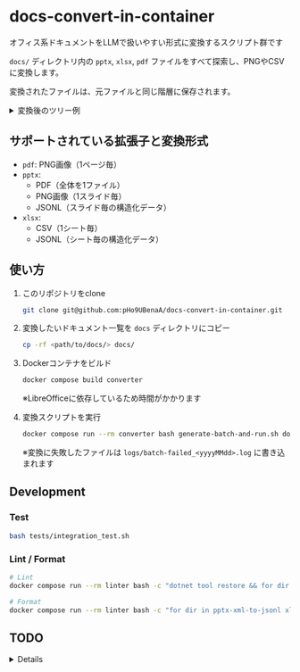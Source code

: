 # docs-convert-in-container

オフィス系ドキュメントをLLMで扱いやすい形式に変換するスクリプト群です

`docs/` ディレクトリ内の `pptx`, `xlsx`, `pdf` ファイルをすべて探索し、PNGやCSVに変換します。

変換されたファイルは、元ファイルと同じ階層に保存されます。
<details>

<summary>変換後のツリー例</summary>

```
docs/
├── presentation.pptx
├── presentation.pdf        # presentation.pptxから生成
├── presentation_png/       # presentation.pptxから生成
│   ├── slide-1.png
│   ├── slide-2.png
│   └── slide-3.png
├── presentation_jsonl/     # presentation.pptxから生成
│   ├── slide-1.jsonl
│   ├── slide-2.jsonl
│   └── slide-3.jsonl
│
├── data.xlsx
├── data_csv/               # data.xlsxから生成
│   ├── sheet-Sheet1.csv    # シート名を使用
│   └── sheet-Summary.csv   # シート名を使用
├── data_jsonl/             # data.xlsxから生成
│   ├── sheet-Sheet1.jsonl  # シート名を使用
│   └── sheet-Summary.jsonl # シート名を使用
│
├── project1/
│   ├── report.pptx
│   ├── report.pdf          # report.pptxから生成
│   ├── report_png/         # report.pptxから生成
│   │   ├── slide-1.png
│   │   └── slide-2.png
│   ├── report_jsonl/       # report.pptxから生成
│   │   ├── slide-1.jsonl
│   │   └── slide-2.jsonl
│   │
│   ├── analysis.xlsx
│   ├── analysis_csv/       # analysis.xlsxから生成
│   │   └── sheet-Data.csv  # シート名を使用
│   └── analysis_jsonl/     # analysis.xlsxから生成
│       └── sheet-Data.jsonl # シート名を使用
│
└── archive/
    ├── old_document.pdf
    └── old_document_png/   # old_document.pdfから生成
        ├── page-1.png
        └── page-2.png
```

</details>

## サポートされている拡張子と変換形式
- `pdf`: PNG画像（1ページ毎）
- `pptx`:
  - PDF（全体を1ファイル）
  - PNG画像（1スライド毎）
  - JSONL（スライド毎の構造化データ）
- `xlsx`:
  - CSV（1シート毎）
  - JSONL（シート毎の構造化データ）

## 使い方

1. このリポジトリをclone
   ```bash
   git clone git@github.com:pHo9UBenaA/docs-convert-in-container.git
   ```

2. 変換したいドキュメント一覧を `docs` ディレクトリにコピー
   ```bash
   cp -rf <path/to/docs/> docs/
   ```

3. Dockerコンテナをビルド
   ```bash
   docker compose build converter 
   ```
   ※LibreOfficeに依存しているため時間がかかります

4. 変換スクリプトを実行
   ```bash
   docker compose run --rm converter bash generate-batch-and-run.sh docs/
   ```
   ※変換に失敗したファイルは `logs/batch-failed_<yyyyMMdd>.log` に書き込まれます

## Development

### Test

```bash
bash tests/integration_test.sh
```

### Lint / Format

```bash
# Lint
docker compose run --rm linter bash -c "dotnet tool restore && for dir in pptx-xml-to-jsonl xlsx-xml-to-jsonl shared-xml-to-jsonl; do echo \"Formatting \$dir...\"; cd /scripts/\$dir && dotnet format; cd /scripts; done"

# Format
docker compose run --rm linter bash -c "for dir in pptx-xml-to-jsonl xlsx-xml-to-jsonl shared-xml-to-jsonl; do echo \"Building \$dir...\"; cd /scripts/\$dir && dotnet build; cd /scripts; done"
```

## TODO

<details>

- ワークフローを整える
- `xls`等の拡張子をサポート
- Pythonスクリプトに移行

</details>
